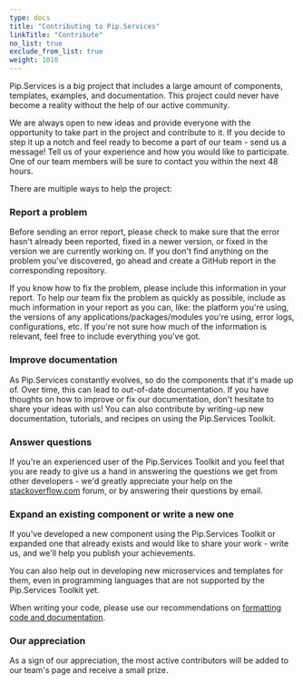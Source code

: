 ```yaml
---
type: docs
title: "Contributing to Pip.Services"
linkTitle: "Contribute" 
no_list: true
exclude_from_list: true
weight: 1010
---
```


Pip.Services is a big project that includes a large amount of components, templates, examples, and documentation. This project could never have become a reality without the help of our active community.

We are always open to new ideas and provide everyone with the opportunity to take part in the project and contribute to it. If you decide to step it up a notch and feel ready to become a part of our team - send us a message! Tell us of your experience and how you would like to participate. One of our team members will be sure to contact you within the next 48 hours.

There are multiple ways to help the project:


### Report a problem

Before sending an error report, please check to make sure that the error hasn't already been reported, fixed in a newer version, or fixed in the version we are currently working on. If you don't find anything on the problem you've discovered, go ahead and create a GitHub report in the corresponding repository.

If you know how to fix the problem, please include this information in your report. To help our team fix the problem as quickly as possible, include as much information in your report as you can, like: the platform you're using, the versions of any applications/packages/modules you're using, error logs, configurations, etc. If you're not sure how much of the information is relevant, feel free to include everything you've got.


### Improve documentation

As Pip.Services constantly evolves, so do the components that it's made up of. Over time, this can lead to out-of-date documentation. If you have thoughts on how to improve or fix our documentation, don't hesitate to share your ideas with us! You can also contribute by writing-up new documentation, tutorials, and recipes on using the Pip.Services Toolkit.


### Answer questions

If you're an experienced user of the Pip.Services Toolkit and you feel that you are ready to give us a hand in answering the questions we get from other developers - we'd greatly appreciate your help on the [stackoverflow.com](https://stackoverflow.com/questions/tagged/pipservice) forum, or by answering their questions by email.


### Expand an existing component or write a new one

If you've developed a new component using the Pip.Services Toolkit or expanded one that already exists and would like to share your work - write us, and we'll help you publish your achievements.

You can also help out in developing new microservices and templates for them, even in programming languages that are not supported by the Pip.Services Toolkit yet.

When writing your code, please use our recommendations on [formatting code and documentation](https://www.pipservices.org/community/codestyle).

### Our appreciation

As a sign of our appreciation, the most active contributors will be added to our team's page and receive a small prize.
